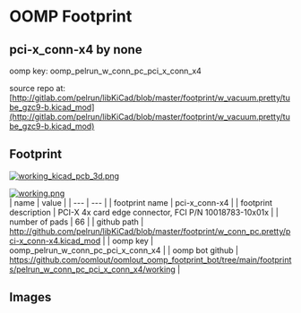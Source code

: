 # OOMP Footprint  
## pci-x_conn-x4  by none  
  
oomp key: oomp_pelrun_w_conn_pc_pci_x_conn_x4  
  
source repo at: [http://gitlab.com/pelrun/libKiCad/blob/master/footprint/w_vacuum.pretty/tube_gzc9-b.kicad_mod](http://gitlab.com/pelrun/libKiCad/blob/master/footprint/w_vacuum.pretty/tube_gzc9-b.kicad_mod)  
## Footprint  
  
[![working_kicad_pcb_3d.png](working_kicad_pcb_3d_600.png)](working_kicad_pcb_3d.png)  
  
[![working.png](working_600.png)](working.png)  
| name | value | 
| --- | --- | 
| footprint name | pci-x_conn-x4 | 
| footprint description | PCI-X 4x card edge connector, FCI P/N 10018783-10x01x | 
| number of pads | 66 | 
| github path | http://github.com/pelrun/libKiCad/blob/master/footprint/w_conn_pc.pretty/pci-x_conn-x4.kicad_mod | 
| oomp key | oomp_pelrun_w_conn_pc_pci_x_conn_x4 | 
| oomp bot github | https://github.com/oomlout/oomlout_oomp_footprint_bot/tree/main/footprints/pelrun_w_conn_pc_pci_x_conn_x4/working | 
## Images  
